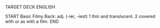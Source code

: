 TARGET DECK
ENGLISH

START
Basic
Filmy
Back: adj. (-ier, -iest) 1 thin and translucent. 2 covered with or as with a film.
END
